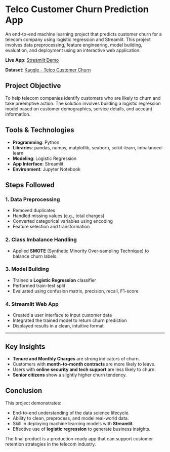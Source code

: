 # Telco Customer Churn Prediction App

An end-to-end machine learning project that predicts customer churn for a telecom company using logistic regression and Streamlit. This project involves data preprocessing, feature engineering, model building, evaluation, and deployment using an interactive web application.


**Live App**: [Streamlit Demo](https://telco-customer-churn-prediction-app-jhebpmmuizyzweryuxd4aa.streamlit.app/)

**Dataset**: [Kaggle - Telco Customer Churn](https://www.kaggle.com/blastchar/telco-customer-churn)


## Project Objective

To help telecom companies identify customers who are likely to churn and take preemptive action. The solution involves building a logistic regression model based on customer demographics, service details, and account information.


##  Tools & Technologies

- **Programming**: Python  
- **Libraries**: pandas, numpy, matplotlib, seaborn, scikit-learn, imbalanced-learn  
- **Modeling**: Logistic Regression  
- **App Interface**: Streamlit  
- **Environment**: Jupyter Notebook


## Steps Followed

### 1. Data Preprocessing

- Removed duplicates
- Handled missing values (e.g., total charges)
- Converted categorical variables using encoding
- Feature selection and transformation

### 2. Class Imbalance Handling

- Applied **SMOTE** (Synthetic Minority Over-sampling Technique) to balance churn labels.

### 3. Model Building

- Trained a **Logistic Regression** classifier
- Performed train-test split
- Evaluated using confusion matrix, precision, recall, F1-score

### 4. Streamlit Web App

- Created a user interface to input customer data
- Integrated the trained model to return churn prediction
- Displayed results in a clean, intuitive format

---

## Key Insights

- **Tenure and Monthly Charges** are strong indicators of churn.
- Customers with **month-to-month contracts** are more likely to leave.
- Users with **online security and tech support** are less likely to churn.
- **Senior citizens** show a slightly higher churn tendency.


## Conclusion

This project demonstrates:

- End-to-end understanding of the data science lifecycle.
- Ability to clean, preprocess, and model real-world data.
- Skill in deploying machine learning models with **Streamlit**.
- Effective use of **logistic regression** to generate business insights.

The final product is a production-ready app that can support customer retention strategies in the telecom industry.

